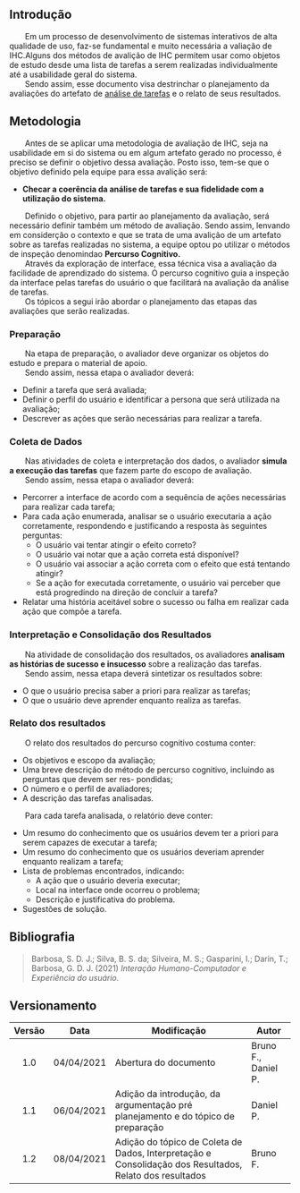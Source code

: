 ## Introdução
&emsp;&emsp;Em um processo de desenvolvimento de sistemas interativos de alta qualidade de uso, faz-se fundamental e muito necessária a valiação de IHC.Alguns dos métodos de avalição de IHC permitem usar como objetos de estudo desde uma lista de tarefas a serem realizadas individualmente até a usabilidade geral do sistema.<br>
&emsp;&emsp;Sendo assim, esse documento visa destrinchar o planejamento da avaliações do artefato de [análise de tarefas](../../../analise-de-requisitos/analise-de-tarefas.md) e o relato de seus resultados.

## Metodologia
&emsp;&emsp;Antes de se aplicar uma metodologia de avaliação de IHC, seja na usabilidade em si do sistema ou em algum artefato gerado no processo, é preciso se definir o objetivo dessa avaliação. Posto isso, tem-se que o objetivo definido pela equipe para essa avalição será: 

- **Checar a coerência da análise de tarefas e sua fidelidade com a utilização do sistema.**

&emsp;&emsp;Definido o objetivo, para partir ao planejamento da avaliação, será necessário definir também um método de avaliação. Sendo assim, lenvando em considerção o contexto e que se trata de uma avalição de um artefato sobre as tarefas realizadas no sistema, a equipe optou po utilizar o métodos de inspeção denomindao **Percurso Cognitivo.**<br>
&emsp;&emsp;Através da exploração de interface, essa técnica visa a avaliação da facilidade de aprendizado do sistema. O percurso cognitivo guia a inspeção da interface pelas tarefas do usuário o que facilitará na avaliação da análise de tarefas.<br>
&emsp;&emsp;Os tópicos a segui irão abordar o planejamento das etapas das avaliações que serão realizadas.

### Preparação
&emsp;&emsp;Na etapa de preparação, o avaliador deve organizar os objetos do estudo e prepara o material de apoio.<br>
&emsp;&emsp;Sendo assim, nessa etapa o avaliador deverá:

- Definir a tarefa que será avaliada;
- Definir o perfil do usuário e identificar a persona que será utilizada na avaliação;
- Descrever as ações que serão necessárias para realizar a tarefa.

### Coleta de Dados
&emsp;&emsp;Nas atividades de coleta e interpretação dos dados, o avaliador **simula a execução das tarefas** que fazem parte do escopo de avaliação.<br>
&emsp;&emsp;Sendo assim, nessa etapa o avaliador deverá:

- Percorrer a interface de acordo com a sequência de ações necessárias para realizar cada tarefa;
- Para cada ação enumerada, analisar se o usuário executaria a ação corretamente, respondendo e justificando a resposta às seguintes perguntas:
    - O usuário vai tentar atingir o efeito correto?
    - O usuário vai notar que a ação correta está disponı́vel?
    - O usuário vai associar a ação correta com o efeito que está tentando atingir?
    - Se a ação for executada corretamente, o usuário vai perceber que está progredindo na direção de concluir a tarefa?
- Relatar uma história aceitável sobre o sucesso ou falha em realizar cada ação que compõe a tarefa.

### Interpretação e Consolidação dos Resultados
&emsp;&emsp;Na atividade de consolidação dos resultados, os avaliadores **analisam as histórias de sucesso e insucesso** sobre a realização das tarefas.<br>
&emsp;&emsp;Sendo assim, nessa etapa deverá sintetizar os resultados sobre:

- O que o usuário precisa saber a priori para realizar as tarefas;
- O que o usuário deve aprender enquanto realiza as tarefas.

### Relato dos resultados
&emsp;&emsp;O relato dos resultados do percurso cognitivo costuma conter:<br>

- Os objetivos e escopo da avaliação;
- Uma breve descrição do método de percurso cognitivo, incluindo as perguntas que devem ser res-
pondidas;
- O número e o perfil de avaliadores;
- A descrição das tarefas analisadas.<br>

&emsp;&emsp;Para cada tarefa analisada, o relatório deve conter:<br>

- Um resumo do conhecimento que os usuários devem ter a priori para serem capazes de executar a
tarefa;
- Um resumo do conhecimento que os usuários deveriam aprender enquanto realizam a tarefa;
- Lista de problemas encontrados, indicando:
    - A ação que o usuário deveria executar;
    - Local na interface onde ocorreu o problema;
    - Descrição e justificativa do problema.
- Sugestões de solução.
 
<!-- ## Análises -->

<!-- ## Relatório dos Resultados -->
## Bibliografia
> Barbosa, S. D. J.; Silva, B. S. da; Silveira, M. S.; Gasparini, I.; Darin, T.; Barbosa, G. D. J. (2021) *Interação Humano-Computador e Experiência do usuário.*
## Versionamento

|Versão|Data|Modificação|Autor|
|:-:|--|--|--|
|1.0|04/04/2021|Abertura do documento| Bruno F., Daniel P. |
|1.1|06/04/2021|Adição da introdução, da argumentação pré planejamento e do tópico de preparação| Daniel P. |
|1.2|08/04/2021|Adição do tópico de Coleta de Dados, Interpretação e Consolidação dos Resultados, Relato dos resultados| Bruno F. |
